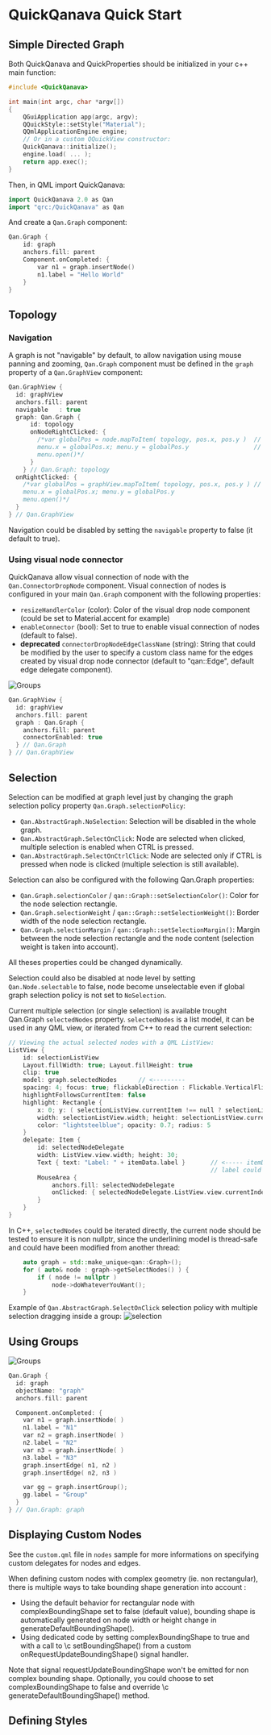 QuickQanava Quick Start 
============================

Simple Directed Graph
------------------

Both QuickQanava and QuickProperties should be initialized in your c++ main function:

``` cpp
#include <QuickQanava>

int main(int argc, char *argv[])
{
    QGuiApplication app(argc, argv);
    QQuickStyle::setStyle("Material");
    QQmlApplicationEngine engine;
	// Or in a custom QQuickView constructor:
    QuickQanava::initialize();
	engine.load( ... );
    return app.exec();
}
```

Then, in QML import QuickQanava:
``` cpp
import QuickQanava 2.0 as Qan
import "qrc:/QuickQanava" as Qan
```

And create a `Qan.Graph` component:
``` cpp
Qan.Graph {
    id: graph
    anchors.fill: parent
    Component.onCompleted: {
        var n1 = graph.insertNode()
        n1.label = "Hello World"
    }
}
```

Topology
------------------

### Navigation

A graph is not "navigable" by default, to allow navigation using mouse panning and zooming, `Qan.Graph` component must be defined in the `graph` property of a `Qan.GraphView` component:
``` cpp
Qan.GraphView {
  id: graphView
  anchors.fill: parent
  navigable   : true
  graph: Qan.Graph {
      id: topology
      onNodeRightClicked: {
        /*var globalPos = node.mapToItem( topology, pos.x, pos.y )	// Conversion from a node coordinate system to user view coordinate system
        menu.x = globalPos.x; menu.y = globalPos.y					// For example to open a popup menu
        menu.open()*/
      }
    } // Qan.Graph: topology
  onRightClicked: {
    /*var globalPos = graphView.mapToItem( topology, pos.x, pos.y ) // Conversion from graph view coordinate system to user view coordinate system
    menu.x = globalPos.x; menu.y = globalPos.y							// For example to open a popup menu
	menu.open()*/
  }
} // Qan.GraphView
```

Navigation could be disabled by setting the `navigable` property to false (it default to true).

### Using visual node connector

QuickQanava allow visual connection of node with the `Qan.ConnectorDropNode` component. Visual connection of nodes is configured in your main `Qan.Graph` component with the following properties:

- `resizeHandlerColor` (color): Color of the visual drop node component (could be set to Material.accent for example)
- `enableConnector` (bool): Set to true to enable visual connection of nodes (default to false).
- **deprecated** `connectorDropNodeEdgeClassName` (string): String that could be modified by the user to specify a custom class name for the edges created by visual drop node connector (default to "qan::Edge", default edge delegate component).

![Groups](images/visual-node-connector.gif)

``` cpp
Qan.GraphView {
  id: graphView
  anchors.fill: parent
  graph : Qan.Graph {
    anchors.fill: parent
    connectorEnabled: true
  } // Qan.Graph
} // Qan.GraphView
```

Selection
------------------
   
Selection can be modified at graph level just by changing the graph selection policy property `Qan.Graph.selectionPolicy`:

- `Qan.AbstractGraph.NoSelection`: Selection will be disabled in the whole graph.
- `Qan.AbstractGraph.SelectOnClick`: Node are selected when clicked, multiple selection is enabled when CTRL is pressed.
- `Qan.AbstractGraph.SelectOnCtrlClick`: Node are selected only if CTRL is pressed when node is clicked (multiple selection is still available).

Selection can also be configured with the following Qan.Graph properties:

- `Qan.Graph.selectionColor` / `qan::Graph::setSelectionColor()`: Color for the node selection rectangle.
- `Qan.Graph.selectionWeight` / `qan::Graph::setSelectionWeight()`: Border width of the node selection rectangle.
- `Qan.Graph.selectionMargin` / `qan::Graph::setSelectionMargin()`: Margin between the node selection rectangle and the node content (selection weight is taken into account).

All theses properties could be changed dynamically.

Selection could also be disabled at node level by setting `Qan.Node.selectable` to false, node become unselectable even if global graph selection policy is not set to `NoSelection`.

Current multiple selection (or single selection) is available trought Qan.Graph `selectedNodes` property. `selectedNodes` is a list model, it can be used in any QML view, or iterated from C++ to read the current selection:
``` cpp
// Viewing the actual selected nodes with a QML ListView:
ListView {
	id: selectionListView
	Layout.fillWidth: true; Layout.fillHeight: true
	clip: true
	model: graph.selectedNodes		// <---------
	spacing: 4; focus: true; flickableDirection : Flickable.VerticalFlick
	highlightFollowsCurrentItem: false
	highlight: Rectangle {
		x: 0; y: ( selectionListView.currentItem !== null ? selectionListView.currentItem.y : 0 );
		width: selectionListView.width; height: selectionListView.currentItem.height
		color: "lightsteelblue"; opacity: 0.7; radius: 5
	}
	delegate: Item {
		id: selectedNodeDelegate
		width: ListView.view.width; height: 30;
		Text { text: "Label: " + itemData.label }		// <----- itemData is a Qan.Node, node 
														// label could be accessed directly
		MouseArea {
			anchors.fill: selectedNodeDelegate
			onClicked: { selectedNodeDelegate.ListView.view.currentIndex = index }
		}
	}
}
```

In C++, `selectedNodes` could be iterated directly, the current node should be tested to ensure it is non nullptr, since the underlining model is thread-safe and could have
been modified from another thread:
``` cpp
	auto graph = std::make_unique<qan::Graph>();
    for ( auto& node : graph->getSelectNodes() ) {
        if ( node != nullptr )
            node->doWhateverYouWant();
    }
```

Example of `Qan.AbstractGraph.SelectOnClick` selection policy with multiple selection dragging inside a group:
![selection](images/Selection.gif)


Using Groups
------------------

![Groups](images/groups-overview.gif)

``` cpp
Qan.Graph {
  id: graph
  objectName: "graph"
  anchors.fill: parent

  Component.onCompleted: {
    var n1 = graph.insertNode( )
    n1.label = "N1"
    var n2 = graph.insertNode( )
    n2.label = "N2"
    var n3 = graph.insertNode( )
    n3.label = "N3"
    graph.insertEdge( n1, n2 )
    graph.insertEdge( n2, n3 )

    var gg = graph.insertGroup();
    gg.label = "Group"
  }
} // Qan.Graph: graph
```


Displaying Custom Nodes
------------------

See the `custom.qml` file in `nodes` sample for more informations on specifying custom delegates for nodes and edges.

When defining custom nodes with complex geometry (ie. non rectangular), there is multiple ways to take bounding shape generation into account :
  - Using the default behavior for rectangular node with complexBoundingShape set to false (default value), bounding shape is automatically generated on node width or height change in generateDefaultBoundingShape().
  - Using dedicated code by setting complexBoundingShape to true and with a call to \c setBoundingShape() from a custom onRequestUpdateBoundingShape() signal handler.

Note that signal requestUpdateBoundingShape won't be emitted for non complex bounding shape. Optionally, you could choose to set complexBoundingShape to false and override \c generateDefaultBoundingShape() method.

Defining Styles
------------------






